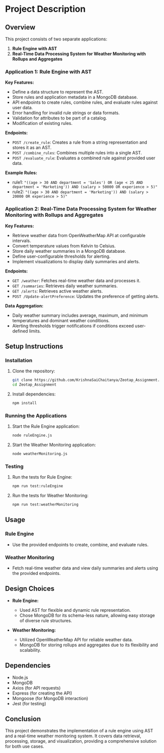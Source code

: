 # Project Description

## Overview

This project consists of two separate applications:

1. **Rule Engine with AST**
2. **Real-Time Data Processing System for Weather Monitoring with Rollups and Aggregates**

### Application 1: Rule Engine with AST

**Key Features:**
- Define a data structure to represent the AST.
- Store rules and application metadata in a MongoDB database.
- API endpoints to create rules, combine rules, and evaluate rules against user data.
- Error handling for invalid rule strings or data formats.
- Validation for attributes to be part of a catalog.
- Modification of existing rules.

**Endpoints:**
- `POST /create_rule`: Creates a rule from a string representation and stores it as an AST.
- `POST /combine_rules`: Combines multiple rules into a single AST.
- `POST /evaluate_rule`: Evaluates a combined rule against provided user data.

**Example Rules:**
- rule1: `"((age > 30 AND department = 'Sales') OR (age < 25 AND department = 'Marketing')) AND (salary > 50000 OR experience > 5)"`
- rule2: `"((age > 30 AND department = 'Marketing')) AND (salary > 20000 OR experience > 5)"`

### Application 2: Real-Time Data Processing System for Weather Monitoring with Rollups and Aggregates


**Key Features:**
- Retrieve weather data from OpenWeatherMap API at configurable intervals.
- Convert temperature values from Kelvin to Celsius.
- Store daily weather summaries in a MongoDB database.
- Define user-configurable thresholds for alerting.
- Implement visualizations to display daily summaries and alerts.

**Endpoints:**
- `GET /weather`: Fetches real-time weather data and processes it.
- `GET /summaries`: Retrieves daily weather summaries.
- `GET /alerts`: Retrieves active weather alerts.
- `POST /Update-alertPreference`: Updates the preference of getting alerts.

**Data Aggregation:**
- Daily weather summary includes average, maximum, and minimum temperatures and dominant weather conditions.
- Alerting thresholds trigger notifications if conditions exceed user-defined limits.

## Setup Instructions

### Installation

1. Clone the repository:
    ```sh
    git clone https://github.com/KrishnaSaiChaitanya/Zeotap_Assignment.git
    cd Zeotap_Assignment
    ```

2. Install dependencies:
    ```sh
    npm install
    ```

### Running the Applications

1. Start the Rule Engine application:
    ```sh
    node ruleEngine.js
    ```

2. Start the Weather Monitoring application:
    ```sh
    node weatherMonitoring.js
    ```

### Testing

1. Run the tests for Rule Engine:
    ```sh
    npm run test:ruleEngine
    ```

2. Run the tests for Weather Monitoring:
    ```sh
    npm run test:weatherMonitoring
    ```

## Usage

### Rule Engine

- Use the provided endpoints to create, combine, and evaluate rules.

### Weather Monitoring

- Fetch real-time weather data and view daily summaries and alerts using the provided endpoints.

## Design Choices

- **Rule Engine:**
    - Used AST for flexible and dynamic rule representation.
    - Chose MongoDB for its schema-less nature, allowing easy storage of diverse rule structures.

- **Weather Monitoring:**
    - Utilized OpenWeatherMap API for reliable weather data.
    - MongoDB for storing rollups and aggregates due to its flexibility and scalability.

## Dependencies

- Node.js
- MongoDB
- Axios (for API requests)
- Express (for creating the API)
- Mongoose (for MongoDB interaction)
- Jest (for testing)

## Conclusion

This project demonstrates the implementation of a rule engine using AST and a real-time weather monitoring system. It covers data retrieval, processing, storage, and visualization, providing a comprehensive solution for both use cases.

